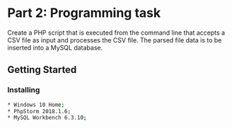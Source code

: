 # Part 2: Programming task
Create a PHP script that is executed from the command line that accepts a CSV file as input and processes the CSV file. The parsed file data is to be inserted into a MySQL database.
## Getting Started

### Installing
```bash
* Windows 10 Home;
* PhpStorm 2018.1.6;
* MySQL Workbench 6.3.10;
```
